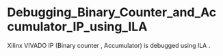 # Debugging_Binary_Counter_and_Accumulator_IP_using_ILA
Xilinx VIVADO IP (Binary counter , Accumulator) is debugged using ILA .
